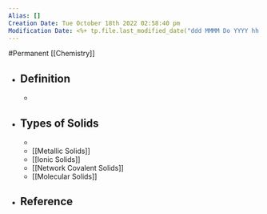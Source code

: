 ```yaml
---
Alias: []
Creation Date: Tue October 18th 2022 02:58:40 pm 
Modification Date: <%+ tp.file.last_modified_date("ddd MMMM Do YYYY hh:mm:ss a") %>
---
```

#Permanent [[Chemistry]]

- ## Definition
	- 
- ## Types of Solids
	- 
	- [[Metallic Solids]]
	- [[Ionic Solids]]
	- [[Network Covalent Solids]]
	- [[Molecular Solids]]
- ## Reference